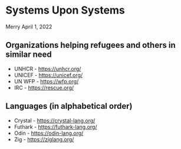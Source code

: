 # Systems Upon Systems

Merry April 1, 2022

## Organizations helping refugees and others in similar need
- UNHCR - https://unhcr.org/
- UNICEF - https://unicef.org/
- UN WFP - https://wfp.org/
- IRC - https://rescue.org/

## Languages (in alphabetical order)
- Crystal - https://crystal-lang.org/
- Futhark - https://futhark-lang.org/
- Odin - https://odin-lang.org/
- Zig - https://ziglang.org/
